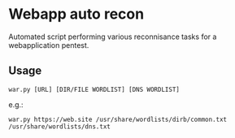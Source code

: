 # Webapp auto recon

Automated script performing various reconnisance tasks for a webapplication pentest.

## Usage

```
war.py [URL] [DIR/FILE WORDLIST] [DNS WORDLIST]
```

e.g.:

```
war.py https://web.site /usr/share/wordlists/dirb/common.txt /usr/share/wordlists/dns.txt
```